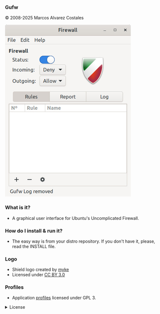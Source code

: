    
   
   ### Gufw
   © 2008-2025 ﻿﻿Marcos Alvarez Costales

![Main Window](https://github.com/costales/costales.github.io/blob/master/projects/gufw/gufw.jpg)

   ### What is it?
   - A graphical user interface for Ubuntu's Uncomplicated Firewall.
   
   ### How do I install & run it?
   - The easy way is from your distro repository. If you don't have it, please, read the INSTALL file.
   

   ### Logo
   - Shield logo created by [myke](http://michael.spiegel1.at/)
   - Licensed under [CC BY 3.0](http://creativecommons.org/licenses/by/3.0/at/)

   ### Profiles
   - Application [profiles](http://jhansonxi.blogspot.com.es/2013/03/latest-batch-of-ufw-application-profiles.html) licensed under GPL 3.

<details>
<summary>License</summary>

```
Gufw is free software; you can redistribute it and/or modify it
under the terms of the GNU General Public Licence as published
by the Free Software Foundation; either version 3 of the License,
or (at your option) any later version.

This program is distributed in the hope that it will be useful,
but WITHOUT ANY WARRANTY; without even the implied warranty of
MERCHANTABILITY or FITNESS FOR A PARTICULAR PURPOSE.  See the
GNU General Public License for more details.

You should have received a copy of the GNU General Public License
along with this program.  If not, see <http://www.gnu.org/licenses/>.
```

</details>
